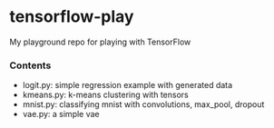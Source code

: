 # tensorflow-play
My playground repo for playing with TensorFlow

### Contents
- logit.py: simple regression example with generated data
- kmeans.py: k-means clustering with tensors
- mnist.py: classifying mnist with convolutions, max_pool, dropout
- vae.py: a simple vae

